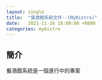 ```yaml
---
layout: single
title:  "餐酒館系統文件--(MyBistro)"
date:   2021-11-26 18:00:00 +0800
categories: mybistro
---
```


## 簡介
餐酒館系統是一個進行中的專案


